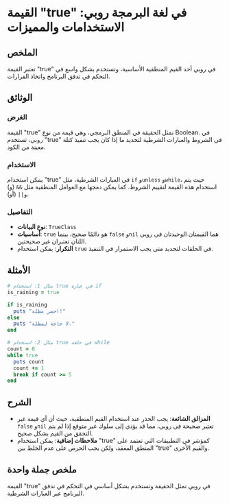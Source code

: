 <!--
Meta Description: # القيمة "true" في لغة البرمجة روبي: الاستخدامات والمميزات ## الملخص تعتبر القيمة "true" في روبي أحد القيم المنطقية الأساسية، وتستخدم بشكل واسع في الت...
Meta Keywords: true, استخدام, روبي, القيمة, يجب
-->

# القيمة "true" في لغة البرمجة روبي: الاستخدامات والمميزات

## الملخص
تعتبر القيمة "true" في روبي أحد القيم المنطقية الأساسية، وتستخدم بشكل واسع في التحكم في تدفق البرنامج واتخاذ القرارات.

## الوثائق
### الغرض
القيمة "true" تمثل الحقيقة في المنطق البرمجي، وهي قيمة من نوع Boolean. في روبي، تستخدم "true" في الشروط والعبارات الشرطية لتحديد ما إذا كان يجب تنفيذ كتلة معينة من الكود.

### الاستخدام
يمكن استخدام "true" في العبارات الشرطية، مثل `if` و`unless` و`while`، حيث يتم استخدام هذه القيمة لتقييم الشروط. كما يمكن دمجها مع العوامل المنطقية مثل `&&` (و) و`||` (أو).

### التفاصيل
- **نوع البيانات**: `TrueClass`
- **أساسيات**: `true` هو دائمًا صحيح، بينما `false` و`nil` هما القيمتان الوحيدتان في روبي اللتان تعتبران غير صحيحتين.
- **التكرار**: يمكن استخدام `true` في الحلقات لتحديد متى يجب الاستمرار في التنفيذ.

## الأمثلة
```ruby
# مثال 1: استخدام true في عبارة if
is_raining = true

if is_raining
  puts "احضر مظلة!"
else
  puts "لا حاجة لمظلة."
end

# مثال 2: استخدام true في حلقة while
count = 0
while true
  puts count
  count += 1
  break if count >= 5
end
```

## الشرح
- **المزالق الشائعة**: يجب الحذر عند استخدام القيم المنطقية، حيث أن أي قيمة غير `false` و`nil` تعتبر صحيحة في روبي، مما قد يؤدي إلى سلوك غير متوقع إذا لم يتم التحقق من القيم بشكل صحيح.
- **ملاحظات إضافية**: يمكن استخدام "true" كمؤشر في التطبيقات التي تعتمد على المنطق المعقد، ولكن يجب الحرص على عدم الخلط بين "true" والقيم الأخرى.

## ملخص جملة واحدة
القيمة "true" في روبي تمثل الحقيقة وتستخدم بشكل أساسي في التحكم في تدفق البرنامج عبر العبارات الشرطية.